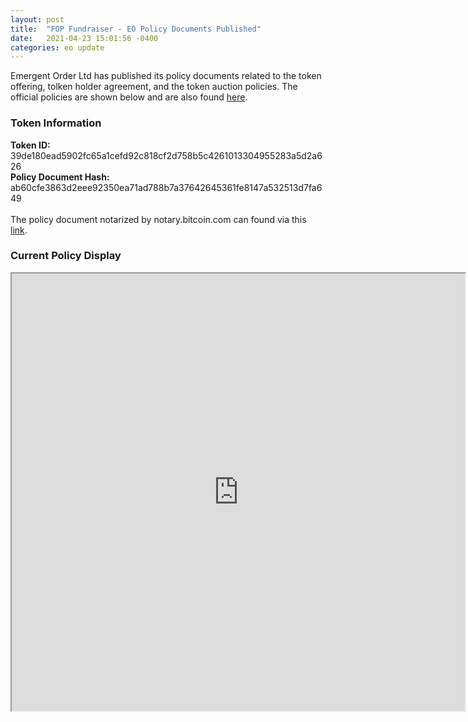 ```yaml
---
layout: post
title:  "FOP Fundraiser - EO Policy Documents Published"
date:   2021-04-23 15:01:56 -0400
categories: eo update
---
```

Emergent Order Ltd has published its policy documents related to the token offering, tolken holder agreement, and the token auction policies. The official policies are shown below and are also found [here].

### Token Information
<b>Token ID:</b> 39de180ead5902fc65a1cefd92c818cf2d758b5c4261013304955283a5d2a626
<br />
<b>Policy Document Hash:</b> ab60cfe3863d2eee92350ea71ad788b7a37642645361fe8147a532513d7fa649
<br /><br />
The policy document notarized by notary.bitcoin.com can found via this [link].
<br/>
### Current Policy Display

<iframe src="https://emergentorder.io/EO_Policies.html" frameborder="1" width="725" height="700" allowfullscreen="true" mozallowfullscreen="true" webkitallowfullscreen="true"></iframe>

[here]: https://emergentorder.io/EO_Policies.html
[link]: https://emergentorder.io/Emergent%20Order%20LLC%20Token%20Offering%20Guide.pdf
